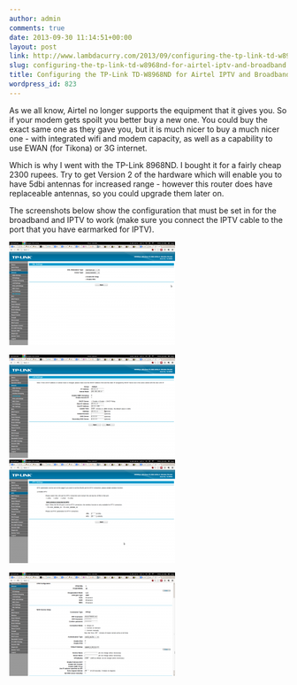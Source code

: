 ```yaml
---
author: admin
comments: true
date: 2013-09-30 11:14:51+00:00
layout: post
link: http://www.lambdacurry.com/2013/09/configuring-the-tp-link-td-w8968nd-for-airtel-iptv-and-broadband/
slug: configuring-the-tp-link-td-w8968nd-for-airtel-iptv-and-broadband
title: Configuring the TP-Link TD-W8968ND for Airtel IPTV and Broadband
wordpress_id: 823
---
```


As we all know, Airtel no longer supports the equipment that it gives you. So if your modem gets spoilt you better buy a new one. You could buy the exact same one as they gave you, but it is much nicer to buy a much nicer one - with integrated wifi and modem capacity, as well as a capability to use EWAN (for Tikona) or 3G internet.

Which is why I went with the TP-Link 8968ND. I bought it for a fairly cheap 2300 rupees. Try to get Version 2 of the hardware which will enable you to have 5dbi antennas for increased range - however this router does have replaceable antennas, so you could upgrade them later on.



The screenshots below show the configuration that must be set in for the broadband and IPTV to work (make sure you connect the IPTV cable to the port that you have earmarked for IPTV).

[![8968ND - DSL settings](/wp-content/uploads/2013/09/Screenshot-from-2013-09-30-163651-300x187.png)](/wp-content/uploads/2013/09/Screenshot-from-2013-09-30-163651.png)

[![8968ND - LAN setup](/wp-content/uploads/2013/09/Screenshot-from-2013-09-30-163708-300x187.png)](/wp-content/uploads/2013/09/Screenshot-from-2013-09-30-163708.png)[![8968ND - IPTV config](/wp-content/uploads/2013/09/Screenshot-from-2013-09-30-163719-300x187.png)](/wp-content/uploads/2013/09/Screenshot-from-2013-09-30-163719.png)

[![8968ND- WAN config](/wp-content/uploads/2013/09/Screenshot-from-2013-09-30-163643-300x187.png)](/wp-content/uploads/2013/09/Screenshot-from-2013-09-30-163643.png)
